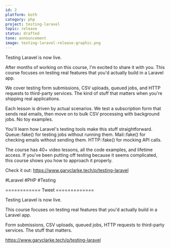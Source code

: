 ```yaml
---
id: 2
platform: both
category: php
project: testing-laravel
topic: release
status: drafted
tone: announcement
image: testing-laravel-release-graphic.png
---
```


Testing Laravel is now live.

After months of working on this course, I'm excited to share it with you. This course focuses on testing real features that you'd actually build in a Laravel app.

We cover testing form submissions, CSV uploads, queued jobs, and HTTP requests to third-party services. The kind of stuff that matters when you're shipping real applications.

Each lesson is driven by actual scenarios. We test a subscription form that sends real emails, then move on to bulk CSV processing with background jobs. No toy examples.

You'll learn how Laravel's testing tools make this stuff straightforward. Queue::fake() for testing jobs without running them. Mail::fake() for checking emails without sending them. HTTP::fake() for mocking API calls.

The course has 40+ video lessons, all the code examples, and lifetime access. If you've been putting off testing because it seems complicated, this course shows you how to approach it properly.

Check it out: https://www.garyclarke.tech/p/testing-laravel

#Laravel #PHP #Testing

============ Tweet =============

Testing Laravel is now live.

This course focuses on testing real features that you'd actually build in a Laravel app.

Form submissions, CSV uploads, queued jobs, HTTP requests to third-party services. The stuff that matters.

https://www.garyclarke.tech/p/testing-laravel
